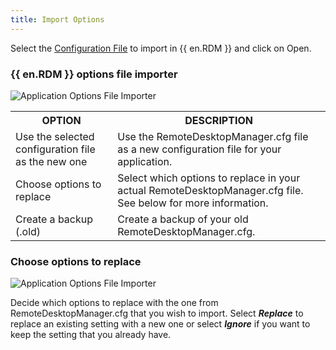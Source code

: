 ```yaml
---
title: Import Options
---
```

Select the [Configuration File](Installation_ConfigurationFileLocation) to import in {{ en.RDM }} and click on Open. 

### {{ en.RDM }} options file importer 

![Application Options File Importer](/img/en/rdm/windows/clip10186.png) 

<table>
	<tr>
		<th>
OPTION 
		</th>
		<th>
DESCRIPTION 
		</th>
	</tr>
	<tr>
		<td>
Use the selected configuration file as the new one 
		</td>
		<td>
Use the RemoteDesktopManager.cfg file as a new configuration file for your application. 
		</td>
	</tr>
	<tr>
		<td>
Choose options to replace 
		</td>
		<td>
Select which options to replace in your actual RemoteDesktopManager.cfg file. See below for more information. 
		</td>
	</tr>
	<tr>
		<td>
Create a backup (.old) 
		</td>
		<td>
Create a backup of your old RemoteDesktopManager.cfg. 
		</td>
	</tr>
</table>

### Choose options to replace 

![Application Options File Importer](/img/en/rdm/windows/clip10187.png) 

Decide which options to replace with the one from RemoteDesktopManager.cfg that you wish to import. Select ***Replace*** to replace an existing setting with a new one or select ***Ignore*** if you want to keep the setting that you already have. 

